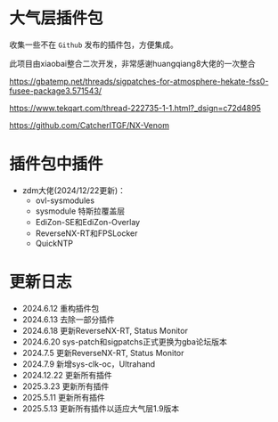 # 大气层插件包
收集一些不在 `Github` 发布的插件包，方便集成。

此项目由xiaobai整合二次开发，非常感谢huangqiang8大佬的一次整合

https://gbatemp.net/threads/sigpatches-for-atmosphere-hekate-fss0-fusee-package3.571543/

https://www.tekqart.com/thread-222735-1-1.html?_dsign=c72d4895

https://github.com/CatcherITGF/NX-Venom

# 插件包中插件

- zdm大佬(2024/12/22更新)：
  - ovl-sysmodules
  - sysmodule 特斯拉覆盖层
  - EdiZon-SE和EdiZon-Overlay
  - ReverseNX-RT和FPSLocker
  - QuickNTP

# 更新日志
- 2024.6.12 重构插件包
- 2024.6.13 去除一部分插件
- 2024.6.18 更新ReverseNX-RT, Status Monitor
- 2024.6.20 sys-patch和sigpatchs正式更换为gba论坛版本
- 2024.7.5 更新ReverseNX-RT, Status Monitor
- 2024.7.9 新增sys-clk-oc，Ultrahand 
- 2024.12.22 更新所有插件
- 2025.3.23 更新所有插件
- 2025.5.11 更新所有插件
- 2025.5.13 更新所有插件以适应大气层1.9版本